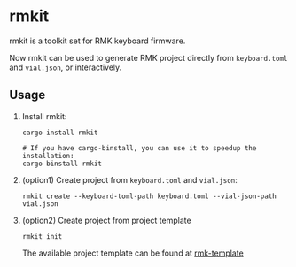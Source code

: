 # rmkit

rmkit is a toolkit set for RMK keyboard firmware.

Now rmkit can be used to generate RMK project directly from `keyboard.toml` and `vial.json`, or interactively.

## Usage

1. Install rmkit:

    ```shell
    cargo install rmkit

    # If you have cargo-binstall, you can use it to speedup the installation:
    cargo binstall rmkit
    ```

2. (option1) Create project from `keyboard.toml` and `vial.json`:

    ```
    rmkit create --keyboard-toml-path keyboard.toml --vial-json-path vial.json
    ```

3. (option2) Create project from project template

    ```
    rmkit init
    ```

    The available project template can be found at [rmk-template](https://github.com/HaoboGu/rmk-template/tree/feat/rework)
